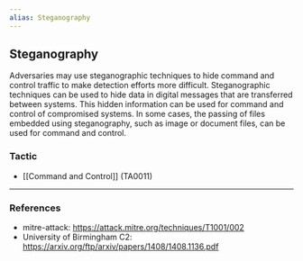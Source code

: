 ```yaml
---
alias: Steganography
---
```


## Steganography

Adversaries may use steganographic techniques to hide command and control traffic to make detection efforts more difficult. Steganographic techniques can be used to hide data in digital messages that are transferred between systems. This hidden information can be used for command and control of compromised systems. In some cases, the passing of files embedded using steganography, such as image or document files, can be used for command and control. 


### Tactic

- [[Command and Control]] (TA0011)


---
### References

- mitre-attack: https://attack.mitre.org/techniques/T1001/002
- University of Birmingham C2: https://arxiv.org/ftp/arxiv/papers/1408/1408.1136.pdf
